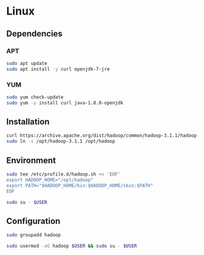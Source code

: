 # Linux

## Dependencies

### APT

```sh
sudo apt update
sudo apt install -y curl openjdk-7-jre
```

### YUM

```sh
sudo yum check-update
sudo yum -y install curl java-1.8.0-openjdk
```

## Installation

```sh
curl https://archive.apache.org/dist/hadoop/common/hadoop-3.1.1/hadoop-3.1.1.tar.gz | sudo tar -xzC /opt --no-same-owner --no-same-permissions
sudo ln -s /opt/hadoop-3.1.1 /opt/hadoop
```

## Environment

```sh
sudo tee /etc/profile.d/hadoop.sh << 'EOF'
export HADOOP_HOME="/opt/hadoop"
export PATH="$HADOOP_HOME/bin:$HADOOP_HOME/sbin:$PATH"
EOF
```

```sh
sudo su - $USER
```

## Configuration

```sh
sudo groupadd hadoop
```

```sh
sudo usermod -aG hadoop $USER && sudo su - $USER
```
